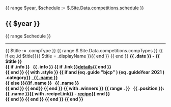 {{ range $year, $schedule := $.Site.Data.competitions.schedule }}
  <h2>{{ $year }}</h2>
  {{ range $schedule }}
    <hr>
    {{ $title := .compType }}
    {{ range $.Site.Data.competitions.compTypes }}
      {{ if eq .id $title}}{{ $title = .displayName }}{{ end }}
    {{ end }}
    <b>{{ .date }}<b> - {{ $title }}<br>
    {{ if .info }}
    &nbsp;&nbsp;{{ .info }}
    {{ if .link }}<a href="{{ .link }}">details</a>{{ end }}
    <br>
    {{ end }}
    {{ with .style }}
      {{ if and (eq .guide "bjcp" ) (eq .guideYear 2021 ) .category}} 
        <a href="/styles/bjcp/2021/{{.category}}">&nbsp;&nbsp;{{ .name }}</a><br>
        {{ else }}{{if .name }}&nbsp;&nbsp; {{ .name }}<br>{{ end }}
      {{ end}}
    {{ end }}
    {{ with .winners }}
      {{ range . }}
        &nbsp;&nbsp;{{ .position }}: {{ .name }}{{ with .recipeLink}} - <a href="{{ .recipeLink }}">recipe</a>{{ end }}
        <br>
      {{ end }}
    {{ end }}
  {{ end }}
{{ end }}